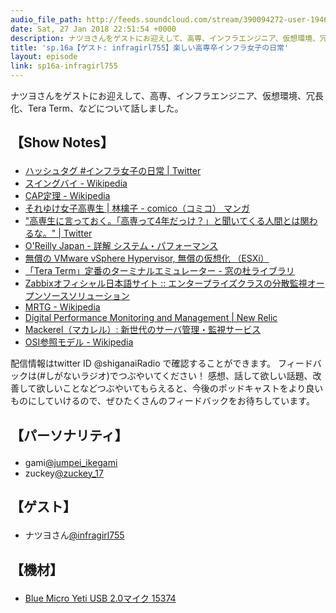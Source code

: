 ```yaml
---
audio_file_path: http://feeds.soundcloud.com/stream/390094272-user-194620696-sp16a-infragirl755.mp3
date: Sat, 27 Jan 2018 22:51:54 +0000
description: ナツヨさんをゲストにお迎えして、高専、インフラエンジニア、仮想環境、冗長化、Tera Term、などについて話しました。
title: 'sp.16a【ゲスト: infragirl755】楽しい高専卒インフラ女子の日常'
layout: episode
link: sp16a-infragirl755
---
```


<p><span>ナツヨさんをゲストにお迎えして、高専、インフラエンジニア、仮想環境、冗長化、Tera Term、などについて話しました。</span></p>
<h2>
  <p>【Show Notes】</p>
</h2>
<ul>
  <li><a href="https://twitter.com/hashtag/%E3%82%A4%E3%83%B3%E3%83%95%E3%83%A9%E5%A5%B3%E5%AD%90%E3%81%AE%E6%97%A5%E5%B8%B8?f=tweets&vertical=default&src=hash" target="_blank">ハッシュタグ #インフラ女子の日常 | Twitter</a></li>
  <li><a href="https://ja.wikipedia.org/wiki/%E3%82%B9%E3%82%A4%E3%83%B3%E3%82%B0%E3%83%90%E3%82%A4" target="_blank">スイングバイ - Wikipedia</a></li>
  <li><a href="https://ja.wikipedia.org/wiki/CAP%E5%AE%9A%E7%90%86" target="_blank"> CAP定理 - Wikipedia</a></li>
  <li><a href="http://www.comico.jp/articleList.nhn?titleNo=8164" target="_blank">それゆけ女子高専生 | 林檎子 - comico（コミコ） マンガ</a></li>
  <li><a href="https://twitter.com/kim38_sappachi/status/951436472824950784" target="_blank">"高専生に言っておく。「高専って4年だっけ？」と聞いてくる人間とは関わるな。" | Twitter</a></li>
  <li><a href="https://www.oreilly.co.jp/books/9784873117904/" target="_blank">O'Reilly Japan - 詳解 システム・パフォーマンス</a></li>
  <li><a href="https://www.vmware.com/jp/products/vsphere-hypervisor.html" target="_blank">無償の VMware vSphere Hypervisor, 無償の仮想化 （ESXi）</a></li>
  <li><a href="https://forest.watch.impress.co.jp/library/software/utf8teraterm/" target="_blank">「Tera Term」定番のターミナルエミュレーター - 窓の杜ライブラリ</a></li>
  <li><a href="https://www.zabbix.com/jp/" target="_blank">Zabbixオフィシャル日本語サイト :: エンタープライズクラスの分散監視オープンソースソリューション</a></li>
  <li><a href="https://ja.wikipedia.org/wiki/MRTG" target="_blank">MRTG - Wikipedia</a></li>
  <li><a href="https://newrelic.com/" target="_blank">Digital Performance Monitoring and Management | New Relic</a></li>
  <li><a href="https://mackerel.io/ja/" target="_blank">Mackerel（マカレル）: 新世代のサーバ管理・監視サービス</a></li>
  <li><a href="https://ja.wikipedia.org/wiki/OSI%E5%8F%82%E7%85%A7%E3%83%A2%E3%83%87%E3%83%AB" target="_blank">OSI参照モデル - Wikipedia</a></li>
</ul>
<p><span>
  配信情報はtwitter ID @shiganaiRadio で確認することができます。
  フィードバックは(#しがないラジオ)でつぶやいてください！
  感想、話して欲しい話題、改善して欲しいことなどつぶやいてもらえると、今後のポッドキャストをより良いものにしていけるので、ぜひたくさんのフィードバックをお待ちしています。
</span></p>
<h2>
  <p>【パーソナリティ】</p>
</h2>
<ul>
    <li>gami<a href="https://twitter.com/search?q=%40jumpei_ikegami&src=typd&lang=ja" target="_blank">@jumpei_ikegami</a></li>
    <li>zuckey<a href="https://twitter.com/search?q=%40zuckey_17&src=typd&lang=ja" target="_blank">@zuckey_17</a></li>
</ul>
<h2>
  <p>【ゲスト】</p>
</h2>
<ul>
  <li>ナツヨさん<a href="https://twitter.com/infragirl755" target="_blank">@infragirl755</a></li>
</ul>
<h2>
  <p>【機材】</p>
</h2>
<ul>
    <li><a href="http://amzn.to/2tlkud3" target="_blank">Blue Micro Yeti USB 2.0マイク 15374</a></li>
</ul>
